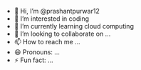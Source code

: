 - 👋 Hi, I’m @prashantpurwar12
- 👀 I’m interested in coding
- 🌱 I’m currently learning cloud computing
- 💞️ I’m looking to collaborate on ...
- 📫 How to reach me ...
- 😄 Pronouns: ...
- ⚡ Fun fact: ...

<!---
prashantpurwar12/prashantpurwar12 is a ✨ special ✨ repository because its `README.md` (this file) appears on your GitHub profile.
You can click the Preview link to take a look at your changes.
--->
